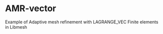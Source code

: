 AMR-vector
==========

Example of Adaptive mesh refinement with LAGRANGE_VEC Finite elements in Libmesh
